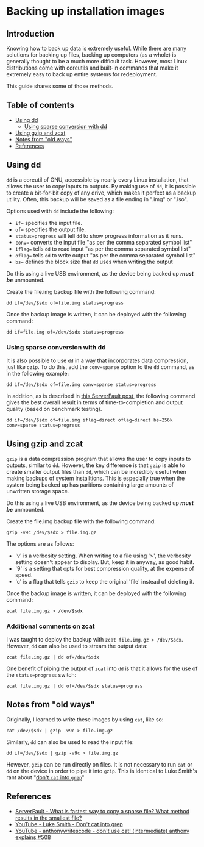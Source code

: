 # Backing up installation images

## Introduction

Knowing how to back up data is extremely useful. While there are many solutions for backing up files, backing up computers (as a whole) is generally thought to be a much more difficult task. However, most Linux distributions come with coreutils and built-in commands that make it extremely easy to back up entire systems for redeployment.

This guide shares some of those methods.

## Table of contents

- [Using dd](#using-dd)
    - [Using sparse conversion with dd](#using-sparse-conversion-with-dd)
- [Using gzip and zcat](#using-gzip-and-zcat)
- [Notes from "old ways"](#notes-from-"old-ways")
- [References](#references)

## Using dd

`dd` is a coreutil of GNU, accessible by nearly every Linux installation, that allows the user to copy inputs to outputs. By making use of `dd`, it is possible to create a bit-for-bit copy of any drive, which makes it perfect as a backup utility. Often, this backup will be saved as a file ending in ".img" or ".iso".

Options used with `dd` include the following:

- `if=` specifies the input file.
- `of=` specifies the output file.
- `status=progress` will tell `dd` to show progress information as it runs.
- `conv=` converts the input file "as per the comma separated symbol list"
- `iflag=` tells `dd` to read input "as per the comma separated symbol list"
- `oflag=` tells `dd` to write output "as per the comma separated symbol list"
- `bs=` defines the block size that `dd` uses when writing the output

Do this using a live USB environment, as the device being backed up ***must be*** unmounted.

Create the file.img backup file with the following command:

```
dd if=/dev/$sdx of=file.img status=progress
```

Once the backup image is written, it can be deployed with the following command:

```
dd if=file.img of=/dev/$sdx status=progress
```

### Using sparse conversion with dd

It is also possible to use `dd` in a way that incorporates data compression, just like `gzip`. To do this, add the `conv=sparse` option to the `dd` command, as in the following example:

```
dd if=/dev/$sdx of=file.img conv=sparse status=progress
```

In addition, as is described in [this ServerFault post](https://serverfault.com/questions/665335/what-is-fastest-way-to-copy-a-sparse-file-what-method-results-in-the-smallest-f), the following command gives the best overall result in terms of time-to-completion and output quality (based on benchmark testing).

```
dd if=/dev/$sdx of=file.img iflag=direct oflag=direct bs=256k conv=sparse status=progress
```

## Using gzip and zcat

`gzip` is a data compression program that allows the user to copy inputs to outputs, similar to `dd`. However, the key difference is that `gzip` is able to create smaller output files than `dd`, which can be incredibly useful when making backups of system installtions. This is especially true when the system being backed up has paritions containing large amounts of unwritten storage space.

Do this using a live USB environment, as the device being backed up ***must be*** unmounted.

Create the file.img backup file with the following command:

```
gzip -v9c /dev/$sdx > file.img.gz
```

The options are as follows:

- 'v' is a verbosity setting. When writing to a file using '>', the verbosity setting doesn't appear to display. But, keep it in anyway, as good habit.
- '9' is a setting that opts for best compression quality, at the expense of speed.
- 'c' is a flag that tells `gzip` to keep the original 'file' instead of deleting it.

Once the backup image is written, it can be deployed with the following command:

```
zcat file.img.gz > /dev/$sdx
```

### Additional comments on zcat

I was taught to deploy the backup with `zcat file.img.gz > /dev/$sdx`. However, `dd` can also be used to stream the output data:

```
zcat file.img.gz | dd of=/dev/$sdx
```

One benefit of piping the output of `zcat` into `dd` is that it allows for the use of the `status=progress` switch:

```
zcat file.img.gz | dd of=/dev/$sdx status=progress
```

## Notes from "old ways"

Originally, I learned to write these images by using `cat`, like so:

```
cat /dev/$sdx | gzip -v9c > file.img.gz
```

Similarly, `dd` can also be used to read the input file:

```
dd if=/dev/$sdx | gzip -v9c > file.img.gz
```

However, `gzip` can be run directly on files. It is not necessary to run `cat` or `dd` on the device in order to pipe it into `gzip`. This is identical to Luke Smith's rant about "[don't `cat` into `grep`](https://www.youtube.com/watch?v=82NBMvx6vFY)"

## References

- [ServerFault - What is fastest way to copy a sparse file? What method results in the smallest file?](https://serverfault.com/questions/665335/what-is-fastest-way-to-copy-a-sparse-file-what-method-results-in-the-smallest-f)
- [YouTube - Luke Smith - Don't cat into grep](https://www.youtube.com/watch?v=82NBMvx6vFY)
- [YouTube - anthonywritescode - don't use cat! (intermediate) anthony explains #508](https://www.youtube.com/watch?v=vWMiBVkdJjA)
